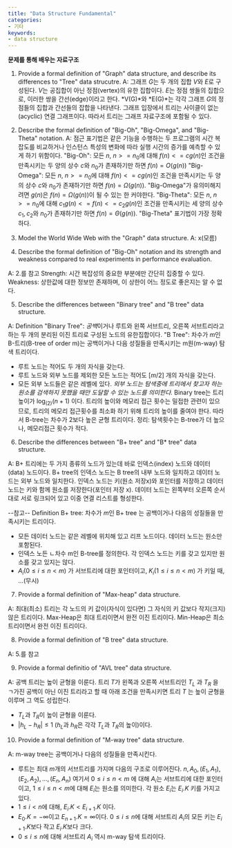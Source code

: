 ```yaml
---
title: "Data Structure Fundamental"
categories:
- 기타
keywords:
- data structure
---
```

**문제를 통해 배우는 자료구조**
<!--more-->


1. Provide a formal definition of "Graph" data structure, and describe its differences to "Tree" data strucutre.
A: 
그래프 *G*는 두 개의 집합 *V*와 *E*로 구성된다. *V*는 공집합이 아닌 정점(vertex)의 유한 집합이다. *E*는 정점 쌍들의 집합으로, 이러한 쌍을 간선(edge)이라고 한다. 
*V(G)*와 *E(G)*는 각각 그래프 *G*의 정점들의 집합과 간선들의 잡합을 나타낸다. 
그래프 입장에서 트리는 사이클이 없는(acyclic) 연결 그래프이다. 따라서 트리는 그래프 자료구조에 포함될 수 있다. 

2. Describe the formal definition of "Big-Oh", "Big-Omega", and "Big-Theta" notation.
A: 
점근 표기법은 같은 기능을 수행하는 두 프로그램의 시간 복잡도를 비교하거나 인스턴스 특성의 변화에 따라 실행 시간의 증가를 예측할 수 있게 하기 위함이다. 
"Big-Oh": 모든 $n$, $n >= n_0$에 대해 $f(n) <= cg(n)$인 조건을 만족시키는 두 양의 상수 $c$와 $n_0$가 존재하기만 하면 $f(n)= O(g(n))$
"Big-Omega": 모든 $n$, $n >= n_0$에 대해 $f(n) <= cg(n)$인 조건을 만족시키는 두 양의 상수 $c$와 $n_0$가 존재하기만 하면 $f(n)= \Omega(g(n))$. 
"Big-Omega"가 유의미해지려면 $g(n)$은 $f(n) = \Omega(g(n))$이 될 수 있는 한 커야한다.
"Big-Theta": 모든 $n$, $n >= n_0$에 대해 $c_1g(n) <= f(n) <= c_2g(n)$인 조건을 만족시키는 세 양의 상수 $c_1, c_2$와 $n_0$가 존재하기만 하면 $f(n)= \Theta(g(n))$. 
"Big-Theta" 표기법이 가장 정확하다. 

3. Model the World Wide Web with the "Graph" data structure. 
A: x(모름)

4. Describe the formal definition of "Big-Oh" notation and its strength and weakness compared to real experiments in performance evaluation. 

A: 
2.를 참고 
Strength: 시간 복잡성의 중요한 부분에만 간단히 집중할 수 있다. 
Weakness: 상한값에 대한 정보만 존재하며, 이 상한이 어느 정도로 좋은지는 알 수 없다. 

5. Describe the differences between "Binary tree" and "B tree" data structure.

A: 
Definition
"Binary Tree": *공백*이거나 루트와 왼쪽 서브트리, 오른쪽 서브트리라고 하는 두 개의 분리된 이진 트리로 구성된 노드의 유한집합이다. 
"B Tree": 차수가 $m$인 B-트리(B-tree of order m)는 공백이거나 다음 성질들을 만족시키는 m원(m-way) 탐색 트리이다. 
-  루트 노드는 적어도 두 개의 자식을 갖는다. 
-  루트 노드와 외부 노드를 제외한 모든 노드는 적어도 $[m/2]$ 개의 자식을 갖는다. 
-  모든 외부 노드들은 같은 레벨에 있다. 
*외부 노드는 탐색중에 트리에서 찾고자 하는 원소를 검색하지 못했을 때만 도달할 수 있는 노드를 의미한다.*
Binary tree는 트리 높이가 $\log_(2)(n+1)$ 이다. 트리의 높이와 메모리 접근 횟수는 밀접한 관련이 있으므로, 트리의 메모리 접근횟수를 최소화 하기 위해
트리의 높이를 줄여야 한다. 따라서 B-tree는 차수가 2보다 높은 균형 트리이다. 
정리: 탐색횟수는 B-tree가 더 높으나, 메모리접근 횟수가 적다. 

6. Describe the differences between "B+ tree" and "B* tree" data structure. 

A: 
B+ 트리에는 두 가지 종류의 노드가 있는데 바로 인덱스(index) 노드와 데이터(data) 노드이다. 
B+ tree의 인덱스 노드는 B tree의 내부 노드와 일치하고 데이터 노드는  외부 노드와 일치한다. 
인덱스 노드는 키(원소 저장x)와 포인터를 저장하고 데이터 노드는 키와 함께 원소를 저장한다(포인터 저장 x). 
데이터 노드는 왼쪽부터 오른쪽 순서대로 서로 링크되어 있고 이중 연결 리스트를 형성한다. 

--참고--
Definition
B+ tree: 차수가 *m*인 B+ tree 는 공백이거나 다음의 성질들을 만족시키는 트리이다. 
- 모든 데이터 노드는 같은 레벨에 위치해 있고 리프 노드이다. 데이터 노드는 원소만 포함된다. 
- 인덱스 노든 ㄴ차수 m인 B-tree를 정의한다. 각 인덱스 노드는 키를 갖고 있지만 원소를 갖고 있지는 않다. 
- $A_i(0 \le i \le n < m)$ 가 서브트리에 대한 포인터이고, $K_i(1 \le i \le n < m)$ 가 키일 때, ...(무시)

7. Provide a formal definition of "Max-heap" data structure. 

A: 
최대(최소) 트리는 각 노드의 키 값이(자식이 있다면) 그 자식의 키 값보다 작지(크지)않은 트리이다. Max-Heap은 최대 트리이면서 완전 이진 트리이다.
Min-Heap은 최소 트리이면서 완전 이진 트리이다.

8. Provide a formal definition of "B tree" data structure. 

A: 
5.를 참고

9. Provide a formal definitio of "AVL tree" data structure. 

A: 
공백 트리는 높이 균형을 이룬다. 트리 $T$가 왼쪽과 오른쪽 서브트리인 $T_L$ 과 $T_R$ 을 ㄱ가진 공백이 아닌 이진 트리라고 할 때 아래 조건을 만족시키면 트리 $T$ 는 높이 균형을 이루며 그 역도 성립한다. 
- $T_L$과 $T_R$이 높이 균형을 이룬다. 
- $|h_L - h_R| \le 1$ ($h_L$과 $h_R$은 각각 $T_L$과 $T_R$의 높이)이다.

10. Provide a formal definition of "M-way tree" data structure. 

A: 
m-way tree는 공백이거나 다음의 성질들을 만족시킨다. 
- 루트는 최대 $m$개의 서브트리를 가지며 다음의 구조로 이루어진다. 
$n, A_0, (E_1, A_1), (E_2, A_2), ..., (E_n, A_n)$
여기서 $0 \le i \le n < m$ 에 대해 $A_i$는 서브트리에 대한 포인터이고, $1 \le i \le n < m$에 대해 $E_i$는 원소를 의미한다. 각 원소 $E_i$는 $E_i.K$ 키를 가지고 있다. 
- $1 \le i < n$에 대해, $E_i.K < E_{i+1}.K$ 이다.
- $E_0.K = -\infty$이고 $E_{n+1}.K = \infty$이다. $0 \le i \le n$에 대해 서브트리 $A_i$의 모든 키는 $E_{i+1}.K$보다 작고 $E_i.K$보다 크다. 
- $0 \le i \le n$에 대해 서브트리 $A_i$ 역시 m-way 탐색 트리이다. 

